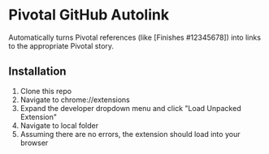 Pivotal GitHub Autolink
=======================

Automatically turns Pivotal references (like [Finishes #12345678]) into links to the appropriate Pivotal story.

Installation
------------

1. Clone this repo
2. Navigate to chrome://extensions
3. Expand the developer dropdown menu and click "Load Unpacked Extension"
4. Navigate to local folder
5. Assuming there are no errors, the extension should load into your browser
